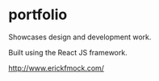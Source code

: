 # portfolio

Showcases design and development work.

Built using the React JS framework.

<http://www.erickfmock.com/>